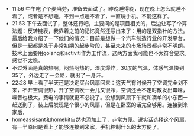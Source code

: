 - 11:56 中午吃了个麦当劳，准备去面试了。昨晚睡得晚，现在晚上怎么就睡不着了，或者是不想睡，不到一点睡不着了，一直玩手机。不能这样了。
- 21:53 下午去面试了，整体还行吧，主要问的是项目相关的，后边让写了个算法题：反转链表，我靠着之前的记忆竟然还写出来了：用的是双指针的方法。最后给我介绍了一下他们的情况：目前是想做一个汽车制造行业的开发平台，但是一起都是处于非常初期的起步阶段，甚至未来的市场场景都非常不明朗。技术上面要用golang和activiti作为工作流，这两方面我可能也不太符合要求。感觉不太稳。
- 不过外面是真的热啊，闷热闷热的，湿度爆炸，30度的气温，体感气温快到35了，外边走了一会路，就出了一身汗。
- 22:28 早上看了半天还是决定买台风扇回来：这天气有时候开了空调完全划不来，不开空调很热，开了空调吹一会儿又很冷，空调还会不定时散发出霉味，噪音也极大，费电的事情就更不必说了。没想到风扇下午就和凑单的小东西一起送到了，装上后发现是个很小的风扇，但是在卧室的话完全够用。连接到米家后，
- homeassisant和homekit自然也添加上了，非常方便。说实话选择这个风扇，有一半原因是看上了能够连接到米家，手机控制什么的太方便了。